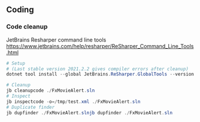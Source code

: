 ## Coding

### Code cleanup
JetBrains Resharper command line tools  
https://www.jetbrains.com/help/resharper/ReSharper_Command_Line_Tools.html

``` powershell
# Setup 
# (Last stable version 2021.2.2 gives compiler errors after cleanup)
dotnet tool install --global JetBrains.ReSharper.GlobalTools --version 2021.3.0-eap10

# Cleanup
jb cleanupcode ./FxMovieAlert.sln
# Inspect
jb inspectcode -o=/tmp/test.xml ./FxMovieAlert.sln
# Duplicate finder
jb dupfinder ./FxMovieAlert.slnjb dupfinder ./FxMovieAlert.sln
```